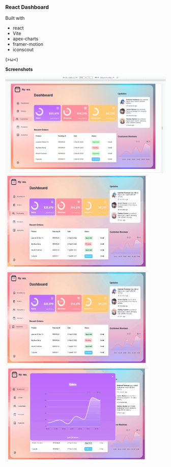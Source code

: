 ### React Dashboard

Built with

- react
- Vite
- apex-charts
- framer-motion
- iconscout

(>ω<)

**Screenshots**

![](./screenshot/dashboard.png)
![](./screenshot/dashboard1.gif)
![](./screenshot/dashboard2.gif)
![](./screenshot/dashboard3.gif)
